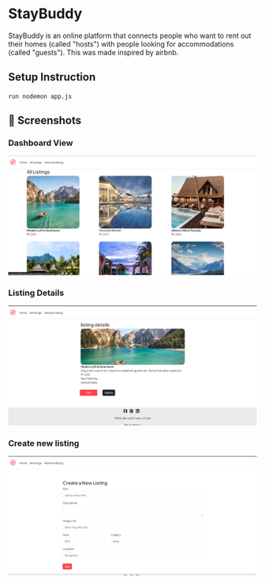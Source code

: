 # StayBuddy
StayBuddy is an online platform that connects people who want to rent out their homes (called "hosts") with people looking for accommodations (called "guests"). This was made inspired by airbnb.

## Setup Instruction
    run nodemon app.js

## 📸 Screenshots

### Dashboard View
![Dashboard](screenshots/Screenshot%202025-07-19%20142830.png)

### Listing Details
![Listing Details](screenshots/Screenshot%202025-07-19%20142855.png)

### Create new listing
![Create new listing](screenshots/Screenshot%202025-07-19%20142915.png)